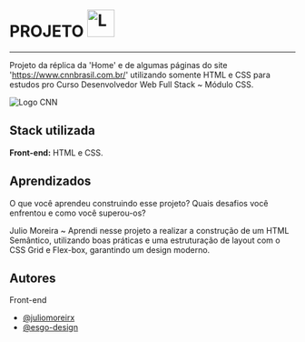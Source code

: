 
# PROJETO <img src="https://upload.wikimedia.org/wikipedia/commons/thumb/6/66/CNN_International_logo.svg/2048px-CNN_International_logo.svg.png" width="48" alt="Logo CNN">



<hr>

Projeto da réplica da 'Home' e de algumas páginas do site 'https://www.cnnbrasil.com.br/' utilizando somente HTML e CSS para estudos pro Curso Desenvolvedor Web Full Stack ~ Módulo CSS.

<img src="https://github.com/user-attachments/assets/3c5a6bd8-7d5c-40d1-997b-2a41355b90c1" alt="Logo CNN">


## Stack utilizada

**Front-end:** HTML e CSS.



## Aprendizados

O que você aprendeu construindo esse projeto? Quais desafios você enfrentou e como você superou-os?


Julio Moreira ~ Aprendi nesse projeto a realizar a construção de um HTML Semântico, utilizando boas práticas e uma estruturação de layout com o CSS Grid e Flex-box, garantindo um design moderno. 




## Autores

Front-end
- [@juliomoreirx](https://www.github.com/juliomoreirx)
- [@esgo-design](https://github.com/esgo-design)





